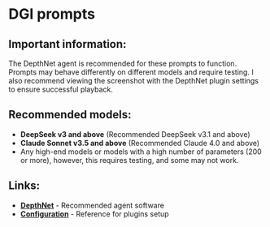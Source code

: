 # DGI prompts

## Important information:

The DepthNet agent is recommended for these prompts to function. Prompts may behave differently on different models and require testing. I also recommend viewing the screenshot with the DepthNet plugin settings to ensure successful playback.

## Recommended models:

- **DeepSeek v3 and above** (Recommended DeepSeek v3.1 and above)
- **Claude Sonnet v3.5 and above** (Recommended Claude 4.0 and above)
- Any high-end models or models with a high number of parameters (200 or more), however, this requires testing, and some may not work.

## Links:
- **[DepthNet](https://github.com/rnr1721/depthnet)** - Recommended agent software
- **[Configuration](prompts/plugins_config.png)** - Reference for plugins setup
